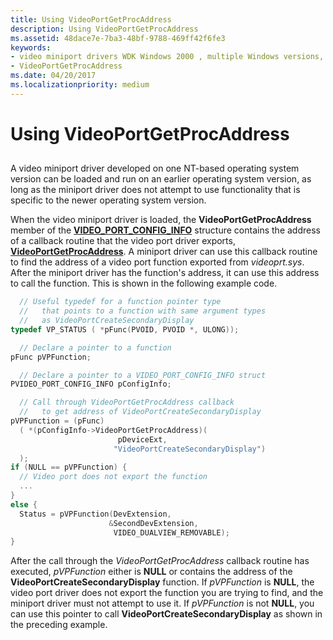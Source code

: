 ```yaml
---
title: Using VideoPortGetProcAddress
description: Using VideoPortGetProcAddress
ms.assetid: 48dace7e-7ba3-48bf-9788-469ff42f6fe3
keywords:
- video miniport drivers WDK Windows 2000 , multiple Windows versions, VideoPortGetProcAddress
- VideoPortGetProcAddress
ms.date: 04/20/2017
ms.localizationpriority: medium
---
```


# Using VideoPortGetProcAddress


## <span id="ddk_using_videoportgetprocaddress_gg"></span><span id="DDK_USING_VIDEOPORTGETPROCADDRESS_GG"></span>


A video miniport driver developed on one NT-based operating system version can be loaded and run on an earlier operating system version, as long as the miniport driver does not attempt to use functionality that is specific to the newer operating system version.

When the video miniport driver is loaded, the **VideoPortGetProcAddress** member of the [**VIDEO\_PORT\_CONFIG\_INFO**](https://docs.microsoft.com/windows-hardware/drivers/ddi/content/video/ns-video-_video_port_config_info) structure contains the address of a callback routine that the video port driver exports, [**VideoPortGetProcAddress**](https://docs.microsoft.com/windows-hardware/drivers/ddi/content/video/nc-video-pvideo_port_get_proc_address). A miniport driver can use this callback routine to find the address of a video port function exported from *videoprt.sys*. After the miniport driver has the function's address, it can use this address to call the function. This is shown in the following example code.

```cpp
  // Useful typedef for a function pointer type
  //   that points to a function with same argument types
  //   as VideoPortCreateSecondaryDisplay
typedef VP_STATUS ( *pFunc(PVOID, PVOID *, ULONG));

  // Declare a pointer to a function
pFunc pVPFunction;

  // Declare a pointer to a VIDEO_PORT_CONFIG_INFO struct
PVIDEO_PORT_CONFIG_INFO pConfigInfo;

  // Call through VideoPortGetProcAddress callback
  //   to get address of VideoPortCreateSecondaryDisplay
pVPFunction = (pFunc)
  ( *(pConfigInfo->VideoPortGetProcAddress)(
                        pDeviceExt, 
                       "VideoPortCreateSecondaryDisplay")
  );
if (NULL == pVPFunction) {
  // Video port does not export the function
  ...
}
else {
  Status = pVPFunction(DevExtension, 
                      &SecondDevExtension,
                       VIDEO_DUALVIEW_REMOVABLE);
} 
```

After the call through the *VideoPortGetProcAddress* callback routine has executed, *pVPFunction* either is **NULL** or contains the address of the **VideoPortCreateSecondaryDisplay** function. If *pVPFunction* is **NULL**, the video port driver does not export the function you are trying to find, and the miniport driver must not attempt to use it. If *pVPFunction* is not **NULL**, you can use this pointer to call **VideoPortCreateSecondaryDisplay** as shown in the preceding example.

 

 





